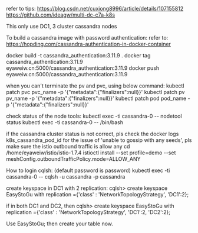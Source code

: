 refer to tips:
https://blog.csdn.net/cuxiong8996/article/details/107155812
https://github.com/ideagw/multi-dc-c7a-k8s

This only use DC1, 3 cluster cassandra nodes

To build a cassandra image with password authentication:
refer to: https://hopding.com/cassandra-authentication-in-docker-container

docker build -t cassandra_authentication:3.11.9 .
docker tag cassandra_authentication:3.11.9 eyaweiw.cn:5000/cassandra_authentication:3.11.9
docker push eyaweiw.cn:5000/cassandra_authentication:3.11.9

when you can't terminate the pv and pvc, using below command:
kubectl patch pvc pvc_name -p '{"metadata":{"finalizers":null}}'
kubectl patch pv pv_name -p '{"metadata":{"finalizers":null}}'
kubectl patch pod pod_name -p '{"metadata":{"finalizers":null}}'

check status of the node tools:
kubectl exec -ti cassandra-0 -- nodetool status
kubectl exec -ti cassandra-0 -- /bin/bash

if the cassandra cluster status is not correct, pls check the docker logs k8s_cassandra_pod_id
for the issue of 'unable to gossip with any seeds', pls make sure the istio outbound traffic is allow any
cd /home/eyaweiw/istio/istio-1.7.4
istioctl install --set profile=demo --set meshConfig.outboundTrafficPolicy.mode=ALLOW_ANY

How to login cqlsh: (default password is password)
kubectl exec -ti cassandra-0 -- cqlsh -u cassandra -p cassandra

create keyspace in DC1 with 2 replication:
cqlsh> create keyspace EasyStoGu with replication ={'class' : 'NetworkTopologyStrategy', 'DC1':2};

if in both DC1 and DC2, then
cqlsh> create keyspace EasyStoGu with replication ={'class' : 'NetworkTopologyStrategy', 'DC1':2, 'DC2':2};

Use EasyStoGu;
then create your table now.

